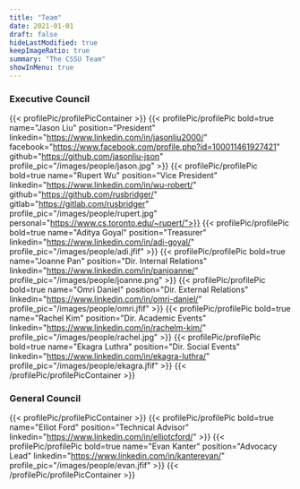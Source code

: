 ```yaml
---
title: "Team"
date: 2021-01-01
draft: false
hideLastModified: true
keepImageRatio: true
summary: "The CSSU Team"
showInMenu: true
---
```


### Executive Council

{{< profilePic/profilePicContainer >}}
{{< profilePic/profilePic  bold=true name="Jason Liu"  position="President"  linkedin="https://www.linkedin.com/in/jasonliu2000/" facebook="https://www.facebook.com/profile.php?id=100011461927421" github="https://github.com/jasonliu-json"  profile_pic="/images/people/jason.jpg" >}}
{{< profilePic/profilePic  bold=true name="Rupert Wu"  position="Vice President"  linkedin="https://www.linkedin.com/in/wu-robert/" github="https://github.com/rusbridger/" gitlab="https://gitlab.com/rusbridger" profile_pic="/images/people/rupert.jpg" personal="https://www.cs.toronto.edu/~rupert/">}}
{{< profilePic/profilePic  bold=true name="Aditya Goyal"  position="Treasurer"  linkedin="https://www.linkedin.com/in/adi-goyal/"  profile_pic="/images/people/adi.jfif" >}}
{{< profilePic/profilePic  bold=true name="Joanne Pan"  position="Dir. Internal Relations"  linkedin="https://www.linkedin.com/in/panjoanne/" profile_pic="/images/people/joanne.png" >}}
{{< profilePic/profilePic  bold=true name="Omri Daniel"  position="Dir. External Relations"  linkedin="https://www.linkedin.com/in/omri-daniel/" profile_pic="/images/people/omri.jfif" >}}
{{< profilePic/profilePic  bold=true name="Rachel Kim"  position="Dir. Academic Events"  linkedin="https://www.linkedin.com/in/rachelm-kim/" profile_pic="/images/people/rachel.jpg" >}}
{{< profilePic/profilePic  bold=true name="Ekagra Luthra"  position="Dir. Social Events"  linkedin="https://www.linkedin.com/in/ekagra-luthra/" profile_pic="/images/people/ekagra.jfif" >}}
{{< /profilePic/profilePicContainer >}}

### General Council

{{< profilePic/profilePicContainer >}}
{{< profilePic/profilePic  bold=true name="Elliot Ford"  position="Technical Advisor"  linkedin="https://www.linkedin.com/in/elliotcford/" >}}
{{< profilePic/profilePic  bold=true name="Evan Kanter"  position="Advocacy Lead"  linkedin="https://www.linkedin.com/in/kanterevan/" profile_pic="/images/people/evan.jfif" >}}
{{< /profilePic/profilePicContainer >}}
